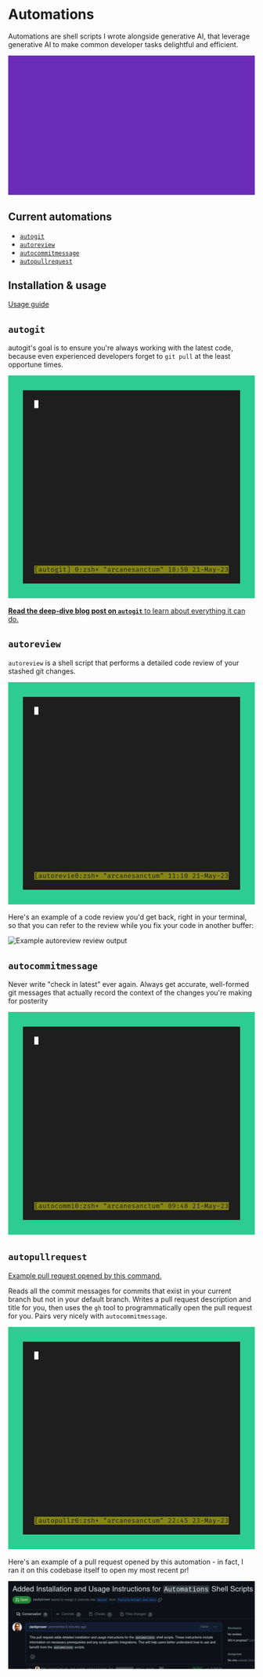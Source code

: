 # Automations

Automations are shell scripts I wrote alongside generative AI, that leverage generative AI to make common developer tasks delightful and efficient. 

![Shell automations for productivity and fun](./docs/automations.gif)

## Current automations
* [`autogit`](#autogit)
* [`autoreview`](#autoreview)
* [`autocommitmessage`](#autocommitmessage)
* [`autopullrequest`](#autopullrequest)

## Installation & usage

[Usage guide](./docs/usage.md)

## `autogit`

autogit's goal is to ensure you're always working with the latest code, because even experienced developers forget to `git pull` at the least opportune times.

![autogit is a shell script that handles git fetching, branch pruning and more](./docs/autogit.gif)

[**Read the deep-dive blog post on `autogit`** to learn about everything it can do.](https://www.zackproser.com/blog/autogit-introduction)

## `autoreview`

`autoreview` is a shell script that performs a detailed code review of your stashed git changes. 

![Shell automation for automatic local code review](./docs/autoreview.gif)

Here's an example of a code review you'd get back, right in your terminal, so that you can refer to the review while you fix your code in another buffer:

![Example autoreview review output](./docs/autoreview-example.png)

## `autocommitmessage`

Never write "check in latest" ever again. Always get accurate, well-formed git messages that actually record the context of the changes you're making for posterity

![auto git commit message writer](./docs/autocommitmessage.gif)

## `autopullrequest`

[Example pull request opened by this command.](https://github.com/zackproser/sizeof/pull/2)

Reads all the commit messages for commits that exist in your current branch but not in your default branch. Writes a pull request description and title for you, then uses the `gh` tool to programmatically open the pull request for you. Pairs very nicely with `autocommitmessage`.

![autopullrequest](./docs/autopullrequest.gif)

Here's an example of a pull request opened by this automation - in fact, I ran it on this codebase itself to open my most recent pr!

![autopullrequest example](./docs/autopullrequest-example.png)
